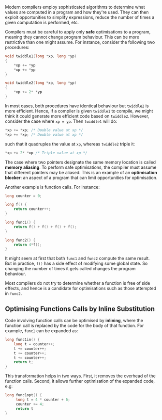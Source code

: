 Modern compilers employ sophisticated algorithms to determine what values are computed in a program and how they're used. They can then exploit opportunities to simplify expressions, reduce the number of times a given computation is performed, etc.

Compilers must be careful to apply only **safe** optimisations to a program, meaning they cannot change program behaviour. This can be more restrictive than one might assume. For instance, consider the following two procedures:

```C
void twiddle1(long *xp, long *yp)
{
	*xp += *yp
	*xp += *yp
}

void twiddle2(long *xp, long *yp)
{
	*xp += 2* *yp
}
```

In most cases, both procedures have identical behaviour but `twiddle2` is more efficient. Hence, if a compiler is given `twiddle1` to compile, we might think it could generate more efficient code based on `twiddle2`.
However, consider the case where `xp = yp`. Then `twiddle1` will do:

```C
*xp += *xp; /* Double value at xp */
*xp += *xp; /* Double value at xp */
```

such that it quadruples the value at `xp`, whereas `twiddle2` triple it:

```C
*xp += 2* *xp /* Triple value at xp */
```

The case where two pointers designate the same memory location is called **memory aliasing**. To perform safe optimisations, the compiler must assume that different pointers may be aliased. This is an example of an **optimisation blocker**: an aspect of a program that can limit opportunities for optimisation.

Another example is function calls. For instance:

```C
long counter = 0;

long f() {
	return counter++;
}

long func1() {
	return f() + f() + f() + f();
}

long func2() {
	return 4*f();
}
```

It might seem at first that both `func1` and `func2` compute the same result. But in practice, `f()` has a side effect of modifying some global state. So changing the number of times it gets called changes the program behaviour.

Most compilers do not try to determine whether a function is free of side effects, and hence is a candidate for optimisations such as those attempted in `func2`.

## Optimising Functions Calls by Inline Substitution
Code involving function calls can be optimised by **inlining**, where the function call is replaced by the code for the body of that function. For example, `func1` can be expanded as:

```C
long func1in() {
	long t = counter++;
	t += counter++;
	t += counter++;
	t += counter++;
	return t;
}
```

This transformation helps in two ways. First, it removes the overhead of the function calls. Second, it allows further optimisation of the expanded code, e.g:

```C
long func1opt() {
	 long t = 4 * counter + 6;
	 counter += 4;
	 return t
}
```




